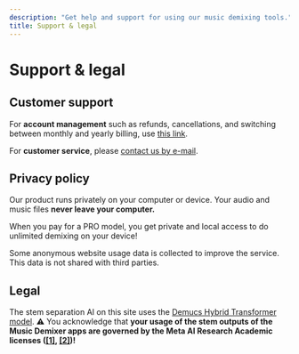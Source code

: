 ```yaml
---
description: "Get help and support for using our music demixing tools."
title: Support & legal
---
```


# Support & legal

## Customer support

For **account management** such as refunds, cancellations, and switching between monthly and yearly billing, use [this link](https://billing.stripe.com/p/login/eVacPX8pKexG5tm8ww).

For **customer service**, please [contact us by e-mail](mailto:support@freemusicdemixer.com).

## Privacy policy

Our product runs privately on your computer or device. Your audio and music files **never leave your computer.**

When you pay for a PRO model, you get private and local access to do unlimited demixing on your device!

Some anonymous website usage data is collected to improve the service. This data is not shared with third parties.

## Legal

The stem separation AI on this site uses the [Demucs Hybrid Transformer model](https://github.com/facebookresearch/demucs). ⚠️ You acknowledge that **your usage of the stem outputs of the Music Demixer apps are governed by the Meta AI Research Academic licenses ([[1]](https://github.com/facebookresearch/demucs/issues/327#issuecomment-1134828611), [[2]](https://ai.meta.com/llama/license/))!**
